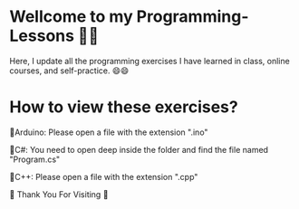# Wellcome to my Programming-Lessons 👋👋
Here, I update all the programming exercises I have learned in class, online courses, and self-practice. 😄😄

# How to view these exercises? 

📕Arduino: Please open a file with the extension ".ino" 

📗C#: You need to open deep inside the folder and find the file named "Program.cs"

📘C++: Please open a file with the extension ".cpp" 

🎄 Thank You For Visiting 🎄